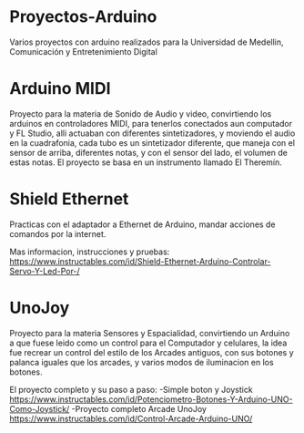 # Proyectos-Arduino
Varios proyectos con arduino realizados para la Universidad de Medellin, Comunicación y Entretenimiento Digital

# Arduino MIDI
Proyecto para la materia de Sonido de Audio y video, convirtiendo los arduinos en controladores MIDI, para tenerlos conectados aun computador y FL Studio, alli actuaban con diferentes sintetizadores, y moviendo el audio en la cuadrafonia, cada tubo es un sintetizador diferente, que maneja con el sensor de arriba, diferentes notas, y con el sensor del lado, el volumen de estas notas.  El proyecto se basa en un instrumento llamado El Theremín.



# Shield Ethernet
Practicas con el adaptador a Ethernet de Arduino, mandar acciones de comandos por la internet.

Mas informacion, instrucciones y pruebas:
https://www.instructables.com/id/Shield-Ethernet-Arduino-Controlar-Servo-Y-Led-Por-/

# UnoJoy
Proyecto para la materia Sensores y Espacialidad, convirtiendo un Arduino a que fuese leido como un control para el Computador y celulares, la idea fue recrear un control del estilo de los Arcades antiguos, con sus botones y palanca iguales que los arcades, y varios modos de iluminacion en los botones.

El proyecto completo y su paso a paso:
-Simple boton y Joystick https://www.instructables.com/id/Potenciometro-Botones-Y-Arduino-UNO-Como-Joystick/
-Proyecto completo Arcade UnoJoy https://www.instructables.com/id/Control-Arcade-Arduino-UNO/
